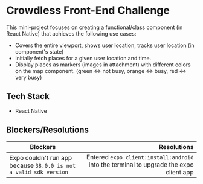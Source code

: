 # Crowdless Front-End Challenge

This mini-project focuses on creating a functional/class component (in React Native) that achieves the following use cases:
- Covers the entire viewport, shows user location, tracks user location (in component's state)
- Initially fetch places for a given user location and time.
- Display places as markers (images in attachment) with different colors on the map component. (green ⇔ not busy, orange ⇔ busy, red ⇔ very busy)

## Tech Stack
- React Native

## Blockers/Resolutions

| Blockers        | Resolutions           | 
| --------------- |----------------------:| 
| Expo couldn't run app because `38.0.0 is not a valid sdk version`  | Entered `expo client:install:android` into the terminal to upgrade the expo client app |